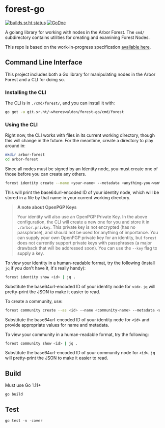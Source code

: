 # forest-go

[![builds.sr.ht status](https://builds.sr.ht/~whereswaldon/forest-go.svg)](https://builds.sr.ht/~whereswaldon/forest-go?)
[![GoDoc](https://godoc.org/git.sr.ht/~whereswaldon/forest-go?status.svg)](https://godoc.org/git.sr.ht/~whereswaldon/forest-go)

A golang library for working with nodes in the Arbor Forest. The `cmd/` subdirectory contains utilities for creating and examining Forest Nodes.

This repo is based on the work-in-progress specification [available here](https://github.com/arborchat/protocol/blob/forest/spec/Forest.md).

## Command Line Interface

This project includes both a Go library for manipulating nodes in the Arbor Forest and a CLI for doing so.

### Installing the CLI

The CLI is in `./cmd/forest/`, and you can install it with:

```sh
go get -u git.sr.ht/~whereswaldon/forest-go/cmd/forest
```

### Using the CLI

Right now, the CLI works with files in its current working directory, though this will change in the future.
For the meantime, create a directory to play around in:

```sh
mkdir arbor-forest
cd arbor-forest
```

Since all nodes must be signed by an Identity node, you must create one of those before you can create any others.

```sh
forest identity create --name <your-name> --metadata <anything-you-want>
```

This will print the base64url-encoded ID of your identity node, which will be stored in a file by that name in your
current working directory.

> **A note about OpenPGP Keys**
> 
> Your identity will also use an OpenPGP Private Key. In the above configuration, the CLI will create a new one for you and store it
> in `./arbor.privkey`. This private key is not encrypted (has no passphrase), and should not be used for anything of importance.
> You can supply your own OpenPGP private key for an identity, but `forest` does not currently support private keys with passphrases
> (a major drawback that will be addressed soon). You can use the `--key` flag to supply a key.

To view your identity in a human-readable format, try the following (install `jq` if you don't have it, it's really handy):

```sh
forest identity show <id> | jq .
```

Substitute the base64url-encoded ID of your identity node for `<id>`. `jq` will pretty-print the JSON to make it easier to read.

To create a community, use:

```sh
forest community create --as <id> --name <community-name> --metadata <anything-you-want>
```

Substitute the base64url-encoded ID of your identity node for `<id>` and provide appropriate values for name and metadata.

To view your community in a human-readable format, try the following:

```sh
forest community show <id> | jq .
```

Substitute the base64url-encoded ID of your community node for `<id>`. `jq` will pretty-print the JSON to make it easier to read.

## Build

Must use Go 1.11+

`go build`

## Test

`go test -v -cover`
